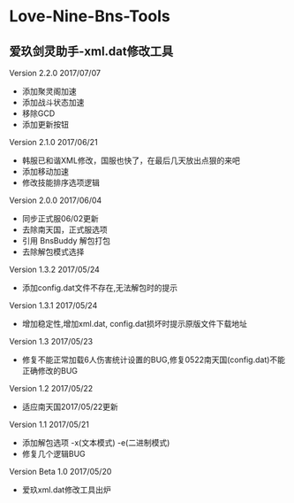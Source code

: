 # Love-Nine-Bns-Tools
爱玖剑灵助手-xml.dat修改工具
---
Version 2.2.0 2017/07/07
+ 添加聚灵阁加速
+ 添加战斗状态加速
+ 移除GCD
+ 添加更新按钮

Version 2.1.0 2017/06/21
+ 韩服已和谐XML修改，国服也快了，在最后几天放出点狠的来吧
+ 添加移动加速
+ 修改技能排序选项逻辑

Version 2.0.0 2017/06/04
+ 同步正式服06/02更新
+ 去除南天国，正式服选项
+ 引用 BnsBuddy 解包打包
+ 去除解包模式选择

Version 1.3.2 2017/05/24
+ 添加config.dat文件不存在,无法解包时的提示

Version 1.3.1 2017/05/24
+ 增加稳定性,增加xml.dat, config.dat损坏时提示原版文件下载地址

Version 1.3 2017/05/23
+ 修复不能正常加载6人伤害统计设置的BUG,修复0522南天国(config.dat)不能正确修改的BUG

Version 1.2 2017/05/22
+ 适应南天国2017/05/22更新

Version 1.1 2017/05/21
+ 添加解包选项 -x(文本模式) -e(二进制模式)
+ 修复几个逻辑BUG

Version Beta 1.0 2017/05/20
+ 爱玖xml.dat修改工具出炉